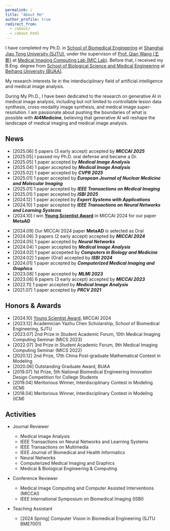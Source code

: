 ```yaml
---
permalink: /
title: "About Me"
author_profile: true
redirect_from: 
  - /about/
  - /about.html
---
```


I have completed my Ph.D. in [School of Biomedical Engineering](https://en.bme.sjtu.edu.cn/) at [Shanghai Jiao Tong University (SJTU)](https://en.sjtu.edu.cn/), under the supervison of [Prof. Qian Wang (王乾)](https://qianwang.space/) at [Medical Imaging Computing Lab (MIC Lab)](https://mic.sjtu.edu.cn/).
Before that, I received my B.Eng. degree from [School of Biological Science and Medical Engineering](https://bme.buaa.edu.cn/English/Default.aspx) at [Beihang University (BUAA)](https://ev.buaa.edu.cn/).
<!-- , where I worked with [Prof. Jicong Zhang (张冀聪)](https://shi.buaa.edu.cn/zhangjicong/zh_CNen/index.htm) for undergraduate research. -->

My research interests lie in the interdisciplinary field of artificial intelligence and medical image analysis.
<!-- , for the sake of smart diagnosis and prognosis, individualized therapy planning and tracking, and translational medical studies. -->
During My Ph.D., I have been dedicated to the research on generative AI in medical image analysis, including but not limited to controllable lesion data synthesis, cross-modality image synthesis, and medical image super-resolution.
I am passionate about pushing the boundaries of what is possible with **AI4Medicine**, believing that generative AI will reshape the landscape of medical imaging and medical image analysis.


## News
- \[2025.06\] 5 papers (3 early accept) accepted by **_MICCAI 2025_** 
- \[2025.05\] I passed my Ph.D. oral defense and became a Dr.
- \[2025.05\] 1 paper accepted by **_Medical Image Analysis_**
- \[2025.04\] 1 paper accepted by **_Medical Image Analysis_**
- \[2025.02\] 1 paper accepted by **_CVPR 2025_**
- \[2025.01\] 1 paper accepted by **_European Journal of Nuclear Medicine and Molecular Imaging_**
- \[2025.01\] 1 paper accepted by **_IEEE Transactions on Medical Imaging_**
- \[2025.01\] 1 paper accepted by **_ISBI 2025_**
- \[2024.12\] 1 paper accepted by **_Expert Systems with Applications_**
- \[2024.10\] 1 paper accepted by **_IEEE Transactions on Neural Networks and Learning Systems_**
- \[2024.10\] I win [**Young Scientist Award**](https://miccai.org/index.php/about-miccai/awards/best-paper-award-and-young-scientist-award/) in MICCAI 2024 for our paper **MetaAD**
<!-- - \[2024.09\] Our MICCAI 2024 paper **MetaAD** has been nominated and shortlisted for **Best Paper Award** -->
- \[2024.09\] Our MICCAI 2024 paper **MetaAD** is selected as Oral 
- \[2024.06\] 3 papers (2 early accept) accepted by **_MICCAI 2024_** 
- \[2024.05\] 1 paper accepted by **_Neural Networks_**
- \[2024.04\] 1 paper accepted by **_Medical Image Analysis_**
- \[2024.02\] 1 paper accepeted by **_Computers in Biology and Medicine_**
- \[2024.02\] 1 paper (Oral) accepted by **_ISBI 2024_**
- \[2024.01\] 1 paper accepted by **_Computerized Medical Imaging and Graphics_**
- \[2023.08\] 1 paper accepted by **_MLMI 2023_**
- \[2023.06\] 6 papers (3 early accept) accepted by **_MICCAI 2023_**
- \[2022.11\] 1 paper accepted by **_Medical Image Analysis_**
- \[2021.07\] 1 paper accepted by **_PRCV 2021_**


## Honors & Awards

- \[2024.10\] [Young Scientist Award](https://miccai.org/index.php/about-miccai/awards/best-paper-award-and-young-scientist-award/), MICCAI 2024
- \[2023.12\] Academician Yazhu Chen Scholarship, School of Biomedical Engineering, SJTU
- \[2023.07\] 2nd Prize in Student Academic Forum, 10th Medical Imaging Computing Seminar (MICS 2023)
- \[2022.07\] 3rd Prize in Student Academic Forum, 9th Medical Imaging Computing Seminar (MICS 2022)
- \[2020.12\] 2nd Prize, 17th China Post-graduate Mathematical Contest in Modeling
- \[2020.06\]	Outstanding Graduate Award, BUAA
- \[2019.07\] 1st Prize, 5th National Biomedical Engineering Innovation Design Competition for College Students
-	\[2019.04\] Meritorious Winner, Interdisciplinary Contest in Modeling (ICM)
-	\[2018.04\] Meritorious Winner, Interdisciplinary Contest in Modeling (ICM)


## Activities

- Journal Reviewer
  - Medical Image Analysis
  - IEEE Transactions on Neural Networks and Learning Systems
  - IEEE Transactions on Multimedia
  - IEEE Journal of Biomedical and Health Informatics
  - Neural Networks
  - Computerized Medical Imaging and Graphics
  - Medical & Biological Engineering & Computing

- Conference Reviewer
  - Medical Image Computing and Computer Assisted Interventions (MICCAI)
  - IEEE International Symposium on Biomedical Imaging (ISBI)

- Teaching Assistant
  - \[2024 Spring\] Computer Vision in Biomedical Engineering (SJTU BME7001)